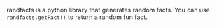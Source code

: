 randfacts is a python library that generates random facts. You can use ```randfacts.getFact()``` to return a random fun fact.
